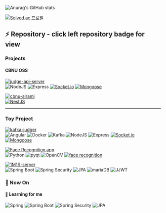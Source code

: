 ![Anurag's GitHub stats](https://github-readme-stats.vercel.app/api?username=vcho1958&show_icons=true&theme=radical)

[![Solved.ac
프로필](http://mazassumnida.wtf/api/v2/generate_badge?boj=vcho1958)](https://solved.ac/vcho1958)
## ⚡ Repository - click left repository badge for view
### Projects  
 #### CBNU OSS
[![judge-api-server](http://img.shields.io/badge/-judge%20api%20server-000000?style=square&logo=github)](https://github.com/cbnusw/cbnu_judger_backend_dev)  
  ![NodeJS](http://img.shields.io/badge/-NodeJS-339933?style=flat&logo=Node.JS&logoColor=white)
  ![Express](http://img.shields.io/badge/-Express-000000?style=flat&logo=express&logoColor=white)
  [![Socket.io](http://img.shields.io/badge/-Socket.io-010101?style=flat&logo=Socket.io&logoColor=white)](https://socket.io/)
  [![Mongoose](http://img.shields.io/badge/-Mongoose-47A248?style=flat&logo=MongoDB&logoColor=white)](https://mongoosejs.com/docs/guide.html)    
    
[![cbnu-alrami](http://img.shields.io/badge/-CBNU%20Alrami-000000?logo=github)](https://github.com/vcho1958/cbnu-alrami)   
[![NestJS](http://img.shields.io/badge/-NestJS-E0234E?style=flat&logo=nestjs)](https://docs.nestjs.kr/first-steps)
  
  ------------------------------





  
### Toy Project
[![kafka-judger](http://img.shields.io/badge/-kafka%20judger%20monitoring-000000?style=square&logo=github)](https://github.com/vcho1958/kafka-judger)  
  ![Angular](http://img.shields.io/badge/-Angular-DD0031?style=flat&logo=angular&logoColor=white)
  ![Docker](http://img.shields.io/badge/-Docker-2496ED?style=flat&logo=docker&logoColor=white)
  ![Kafka](http://img.shields.io/badge/-Kafka-2496ED?style=flat)
  ![NodeJS](http://img.shields.io/badge/-NodeJS-339933?style=flat&logo=node.js&logoColor=white)
  ![Express](http://img.shields.io/badge/-Express-000000?style=flat&logo=express&logoColor=white)
  [![Socket.io](http://img.shields.io/badge/-Socket.io-010101?style=flat&logo=Socket.io&logoColor=white)](https://socket.io/)
  [![Mongoose](http://img.shields.io/badge/-Mongoose-47A248?style=flat&logo=MongoDB&logoColor=white)](https://mongoosejs.com/docs/guide.html)

[![Face Recognition app](http://img.shields.io/badge/-Face%20Recognition%20app-000000?style=square&logo=github)](https://github.com/vcho1958/face_recognition_app)  
  ![Python](http://img.shields.io/badge/-Python-3776AB?style=flat&logo=python&logoColor=white)
  ![pyqt](http://img.shields.io/badge/-pyqt-41CD52?style=flat&logo=qt&logoColor=white)
  ![OpenCV](http://img.shields.io/badge/-OpenCV-3776AB?style=flat&logo=openCV&logoColor=white#5C3EE8)
  [![face recognition](http://img.shields.io/badge/-face%20recognition%20package-000000?style=flat&logo=github)](https://github.com/ageitgey/face_recognition)  
  
[![1M1S-server](http://img.shields.io/badge/-1M1S%20Server-000000?style=square&logo=github)](https://github.com/1M1S/1M1S-server)   
  ![Spring Boot](http://img.shields.io/badge/-SpringBoot-6DB33F?style=flat&logo=SpringBoot&logoColor=white)
  ![Spring Security](http://img.shields.io/badge/-SpringSecurity-6DB33F?style=flat&logo=SpringSecurity&logoColor=white)
  ![JPA](http://img.shields.io/badge/-JPA-6DB33F?style=flat)
  ![mariaDB](http://img.shields.io/badge/-MariaDB-003545?style=flat&logo=mariaDB)
  ![JJWT](http://img.shields.io/badge/-JJWT-6DB33F?style=flat)  

### 🔭 Now On

#### 🌱 Learning for me
![Spring](http://img.shields.io/badge/-Spring-6DB33F?style=flat&logo=Spring&logoColor=white)
![Spring Boot](http://img.shields.io/badge/-SpringBoot-6DB33F?style=flat&logo=SpringBoot&logoColor=white)
![Spring Security](http://img.shields.io/badge/-SpringSecurity-6DB33F?style=flat&logo=SpringSecurity&logoColor=white)
![JPA](http://img.shields.io/badge/-JPA-6DB33F?style=flat)

<!--
**vcho1958/vcho1958** is a ✨ _special_ ✨ repository because its `README.md` (this file) appears on your GitHub profile.

Here are some ideas to get you started:

- 🔭 I’m currently working on ...
- 🌱 I’m currently learning ...
- 👯 I’m looking to collaborate on ...
- 🤔 I’m looking for help with ...
- 💬 Ask me about ...
- 📫 How to reach me: ...
- 😄 Pronouns: ...
- ⚡ Fun fact: ...
-->

